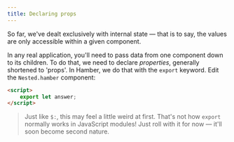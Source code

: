 ```yaml
---
title: Declaring props
---
```


So far, we've dealt exclusively with internal state — that is to say, the values are only accessible within a given component.

In any real application, you'll need to pass data from one component down to its children. To do that, we need to declare *properties*, generally shortened to 'props'. In Hamber, we do that with the `export` keyword. Edit the `Nested.hamber` component:

```html
<script>
	export let answer;
</script>
```

> Just like `$:`, this may feel a little weird at first. That's not how `export` normally works in JavaScript modules! Just roll with it for now — it'll soon become second nature.
